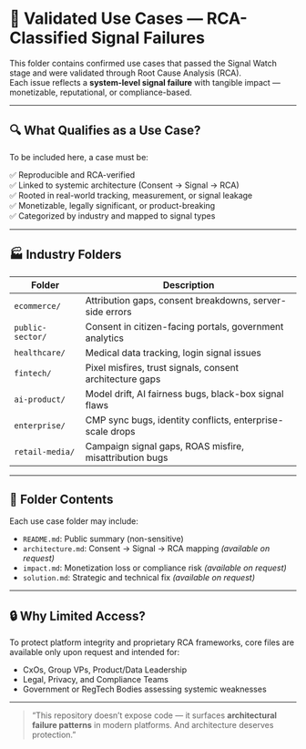 # 🧩 Validated Use Cases — RCA-Classified Signal Failures

This folder contains confirmed use cases that passed the Signal Watch stage and were validated through Root Cause Analysis (RCA).  
Each issue reflects a **system-level signal failure** with tangible impact — monetizable, reputational, or compliance-based.

---

## 🔍 What Qualifies as a Use Case?

To be included here, a case must be:

✅ Reproducible and RCA-verified  
✅ Linked to systemic architecture (Consent → Signal → RCA)  
✅ Rooted in real-world tracking, measurement, or signal leakage  
✅ Monetizable, legally significant, or product-breaking  
✅ Categorized by industry and mapped to signal types

---

## 🏭 Industry Folders

| Folder             | Description                                                |
|--------------------|------------------------------------------------------------|
| `ecommerce/`        | Attribution gaps, consent breakdowns, server-side errors   |
| `public-sector/`    | Consent in citizen-facing portals, government analytics    |
| `healthcare/`       | Medical data tracking, login signal issues                |
| `fintech/`          | Pixel misfires, trust signals, consent architecture gaps   |
| `ai-product/`       | Model drift, AI fairness bugs, black-box signal flaws      |
| `enterprise/`       | CMP sync bugs, identity conflicts, enterprise-scale drops  |
| `retail-media/`     | Campaign signal gaps, ROAS misfire, misattribution bugs    |

---

## 📁 Folder Contents

Each use case folder may include:

- `README.md`: Public summary (non-sensitive)
- `architecture.md`: Consent → Signal → RCA mapping *(available on request)*
- `impact.md`: Monetization loss or compliance risk *(available on request)*
- `solution.md`: Strategic and technical fix *(available on request)*

---

## 🔒 Why Limited Access?

To protect platform integrity and proprietary RCA frameworks, core files are available only upon request and intended for:

- CxOs, Group VPs, Product/Data Leadership  
- Legal, Privacy, and Compliance Teams  
- Government or RegTech Bodies assessing systemic weaknesses  

---

> “This repository doesn’t expose code — it surfaces **architectural failure patterns** in modern platforms. And architecture deserves protection.”
